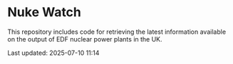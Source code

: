 # Nuke Watch

This repository includes code for retrieving the latest information available on the output of EDF nuclear power plants in the UK.

Last updated: 2025-07-10 11:14